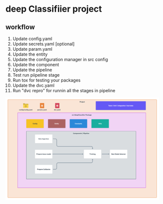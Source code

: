 # deep Classifiier project

## workflow
1. Update config.yaml
2. Update secrets.yaml [optional]
3. Update param.yaml
4. Update the entity
5. Update the configuration manager in src config
6. Update the component
7. Update the pipeline
8. Test run piipeline stage
9. Run tox for testing your packages
10. Update the dvc.yaml
11. Run "dvc repro" for runnin all the stages in pipeline

![img](https://raw.githubusercontent.com/rajeshraj124/deepCNNClassifier/main/docs/images/Data%20Ingestion%402x%20(1).png)
